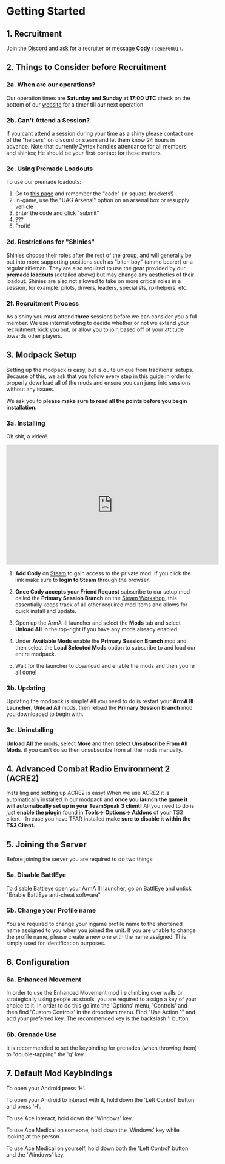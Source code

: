 # Getting Started

## 1. Recruitment

Join the [Discord](https://uagpmc.com/discord) and ask for a recruiter or message **Cody** `(zeue#0001)`.

## 2. Things to Consider before Recruitment

### 2a. When are our operations?

Our operation times are **Saturday and Sunday at 17:00 UTC** check on the bottom of our [website](https://unnamed.group/) for a timer till our next operation.

### 2b. Can't Attend a Session?

If you cant attend a session during your time as a shiny please contact one of the "helpers" on discord or steam and let them know 24 hours in advance. Note that currently Zyrtex handles attendance for all members and shinies; He should be your first-contact for these matters.

### 2c. Using Premade Loadouts

To use our premade loadouts:

1. Go to [this page](https://unnamed.group/loadouts) and remember the "code" (in square-brackets!)
2. In-game, use the "UAG Arsenal" option on an arsenal box or resupply vehicle
3. Enter the code and click "submit"
4. ???
5. Profit!

### 2d. Restrictions for "Shinies"

Shinies choose their roles after the rest of the group, and will generally be put into more supporting positions such as "bitch boy" (ammo bearer) or a regular rifleman. They are also required to use the gear provided by our **premade loadouts** (detailed above) but may change any aesthetics of their loadout. Shinies are also not allowed to take on more critical roles in a session, for example: pilots, drivers, leaders, specialists, rp-helpers, etc.

### 2f. Recruitment Process

As a shiny you must attend **three** sessions before we can consider you a full member. We use internal voting to decide whether or not we extend your recruitment, kick you out, or allow you to join based off of your attitude towards other players.

## 3. Modpack Setup

Setting up the modpack is easy, but is quite unique from traditional setups. Because of this, we ask that you follow every step in this guide in order to properly download all of the mods and ensure you can jump into sessions without any issues.

We ask you to **please make sure to read all the points before you begin installation.**

### 3a. Installing

Oh shit, a video!

<iframe width="560" height="315" src="https://www.youtube-nocookie.com/embed/nnrirD1ulZY" frameborder="0" allow="accelerometer; autoplay; encrypted-media; gyroscope; picture-in-picture" allowfullscreen></iframe>

1. **Add Cody** on [Steam](https://steamcommunity.com/id/codyburton/) to gain access to the private mod. If you click the link make sure to **login to Steam** through the browser.

2. **Once Cody accepts your Friend Request** subscribe to our setup mod called the **Primary Session Branch** on the [Steam Workshop](https://steamcommunity.com/sharedfiles/filedetails/?id=1092924095), this essentially keeps track of all other required mod items and allows for quick install and update.

3. Open up the ArmA III launcher and select the **Mods** tab and select **Unload All** in the top-right if you have any mods already enabled.

4. Under **Available Mods** enable the **Primary Session Branch** mod and then select the **Load Selected Mods** option to subscribe to and load our entire modpack.

5. Wait for the launcher to download and enable the mods and then you’re all done!

### 3b. Updating

Updating the modpack is simple! All you need to do is restart your **ArmA III Launcher**, **Unload All** mods, then reload the **Primary Session Branch** mod you downloaded to begin with.

### 3c. Uninstalling

**Unload All** the mods, select **More** and then select **Unsubscribe From All Mods**. if you can't do so then unsubscribe from all the mods manually.

## 4. Advanced Combat Radio Environment 2 (ACRE2)

Installing and setting up ACRE2 is easy! When we use ACRE2 it is automatically installed in our modpack and **once you launch the game it will automatically set up in your TeamSpeak 3 client!** All you need to do is just **enable the plugin** found in **Tools-> Options-> Addons** of your TS3 client - In case you have TFAR installed **make sure to disable it within the TS3 Client.**

## 5. Joining the Server

Before joining the server you are required to do two things:

### 5a. Disable BattlEye

To disable Battleye open your ArmA III launcher, go on BattlEye and untick "Enable BattlEye anti-cheat software"

### 5b. Change your Profile name

You are required to change your ingame profile name to the shortened name assigned to you when you joined the unit. If you are unable to change the profile name, please create a new one with the name assigned. This simply used for identification purposes.

## 6. Configuration

### 6a. Enhanced Movement

In order to use the Enhanced Movement mod i.e climbing over walls or strategically using people as stools, you are required to assign a key of your choice to it. In order to do this go into the 'Options' menu, 'Controls' and then find 'Custom Controls' in the dropdown menu. Find "Use Action 1" and add your preferred key. The recommended key is the backslash '\' button.

### 6b. Grenade Use

It is recommended to set the keybinding for grenades (when throwing them) to "double-tapping" the 'g' key.

## 7. Default Mod Keybindings

To open your Android press 'H'.

To open your Android to interact with it, hold down the 'Left Control' button and press 'H'.

To use Ace Interact, hold down the 'Windows' key.

To use Ace Medical on someone, hold down the 'Windows' key while looking at the person.

To use Ace Medical on yourself, hold down both the 'Left Control' button and the 'Windows' key.
